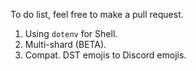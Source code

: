 To do list, feel free to make a pull request.
1. Using ``dotenv`` for Shell.
2. Multi-shard (BETA).
3. Compat. DST emojis to Discord emojis.
